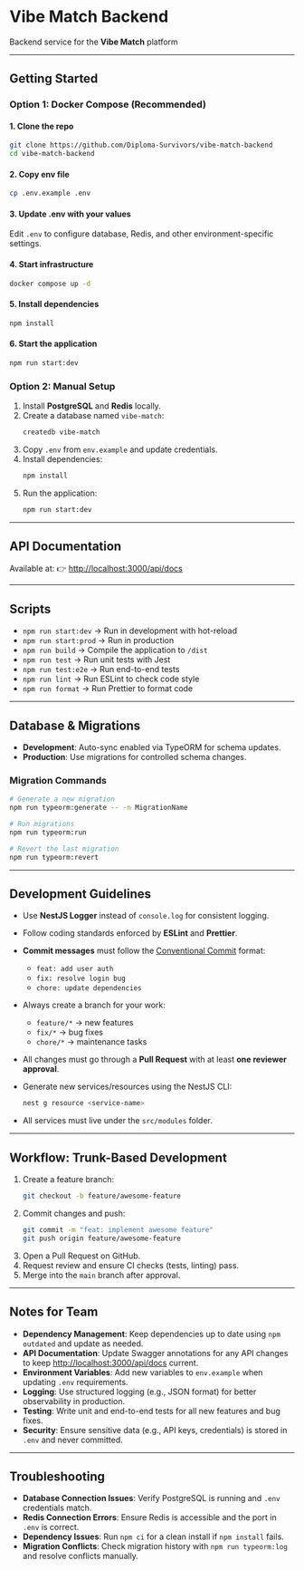 # Vibe Match Backend

Backend service for the **Vibe Match** platform

---

## Getting Started

### Option 1: Docker Compose (Recommended)

#### 1. Clone the repo

```bash
git clone https://github.com/Diploma-Survivors/vibe-match-backend
cd vibe-match-backend
```

#### 2. Copy env file

```bash
cp .env.example .env
```

#### 3. Update .env with your values

Edit `.env` to configure database, Redis, and other environment-specific settings.

#### 4. Start infrastructure

```bash
docker compose up -d
```

#### 5. Install dependencies

```bash
npm install
```

#### 6. Start the application

```bash
npm run start:dev
```

### Option 2: Manual Setup

1. Install **PostgreSQL** and **Redis** locally.
2. Create a database named `vibe-match`:
   ```bash
   createdb vibe-match
   ```
3. Copy `.env` from `env.example` and update credentials.
4. Install dependencies:
   ```bash
   npm install
   ```
5. Run the application:
   ```bash
   npm run start:dev
   ```

---

## API Documentation

Available at:
👉 [http://localhost:3000/api/docs](http://localhost:3000/api/docs)

---

## Scripts

- `npm run start:dev` → Run in development with hot-reload
- `npm run start:prod` → Run in production
- `npm run build` → Compile the application to `/dist`
- `npm run test` → Run unit tests with Jest
- `npm run test:e2e` → Run end-to-end tests
- `npm run lint` → Run ESLint to check code style
- `npm run format` → Run Prettier to format code

---

## Database & Migrations

- **Development**: Auto-sync enabled via TypeORM for schema updates.
- **Production**: Use migrations for controlled schema changes.

### Migration Commands

```bash
# Generate a new migration
npm run typeorm:generate -- -n MigrationName

# Run migrations
npm run typeorm:run

# Revert the last migration
npm run typeorm:revert
```

---

## Development Guidelines

- Use **NestJS Logger** instead of `console.log` for consistent logging.
- Follow coding standards enforced by **ESLint** and **Prettier**.
- **Commit messages** must follow the [Conventional Commit](https://www.conventionalcommits.org/) format:
  - `feat: add user auth`
  - `fix: resolve login bug`
  - `chore: update dependencies`

- Always create a branch for your work:
  - `feature/*` → new features
  - `fix/*` → bug fixes
  - `chore/*` → maintenance tasks

- All changes must go through a **Pull Request** with at least **one reviewer approval**.
- Generate new services/resources using the NestJS CLI:

  ```bash
  nest g resource <service-name>
  ```

- All services must live under the `src/modules` folder.

---

## Workflow: Trunk-Based Development

1. Create a feature branch:
   ```bash
   git checkout -b feature/awesome-feature
   ```
2. Commit changes and push:
   ```bash
   git commit -m "feat: implement awesome feature"
   git push origin feature/awesome-feature
   ```
3. Open a Pull Request on GitHub.
4. Request review and ensure CI checks (tests, linting) pass.
5. Merge into the `main` branch after approval.

---

## Notes for Team

- **Dependency Management**: Keep dependencies up to date using `npm outdated` and update as needed.
- **API Documentation**: Update Swagger annotations for any API changes to keep [http://localhost:3000/api/docs](http://localhost:3000/api/docs) current.
- **Environment Variables**: Add new variables to `env.example` when updating `.env` requirements.
- **Logging**: Use structured logging (e.g., JSON format) for better observability in production.
- **Testing**: Write unit and end-to-end tests for all new features and bug fixes.
- **Security**: Ensure sensitive data (e.g., API keys, credentials) is stored in `.env` and never committed.

---

## Troubleshooting

- **Database Connection Issues**: Verify PostgreSQL is running and `.env` credentials match.
- **Redis Connection Errors**: Ensure Redis is accessible and the port in `.env` is correct.
- **Dependency Issues**: Run `npm ci` for a clean install if `npm install` fails.
- **Migration Conflicts**: Check migration history with `npm run typeorm:log` and resolve conflicts manually.
